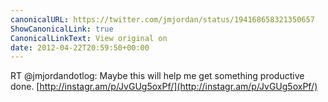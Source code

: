 ```yaml
---
canonicalURL: https://twitter.com/jmjordan/status/194168658321350657
ShowCanonicalLink: true
CanonicalLinkText: View original on
date: 2012-04-22T20:59:50+00:00
---
```

RT @jmjordandotlog: Maybe this will help me get something productive done. [http://instagr.am/p/JvGUg5oxPf/](http://instagr.am/p/JvGUg5oxPf/)